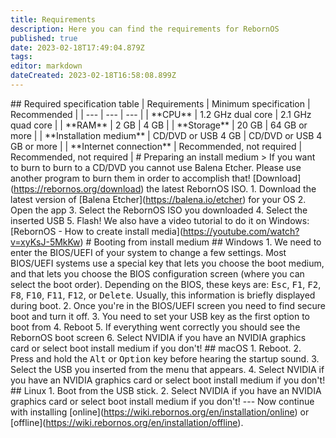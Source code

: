 ```yaml
---
title: Requirements
description: Here you can find the requirements for RebornOS
published: true
date: 2023-02-18T17:49:04.879Z
tags: 
editor: markdown
dateCreated: 2023-02-18T16:58:08.899Z
---
```


\## Required specification table | Requirements | Minimum specification | Recommended | | --- | --- | --- | | \*\*CPU\*\* | 1.2 GHz dual core | 2.1 GHz quad core | | \*\*RAM\*\* | 2 GB | 4 GB | | \*\*Storage\*\* | 20 GB | 64 GB or more | | \*\*Installation medium\*\* | CD/DVD or USB 4 GB | CD/DVD or USB 4 GB or more | | \*\*Internet connection\*\* | Recommended, not required | Recommended, not required | # Preparing an install medium > If you want to burn to burn to a CD/DVD you cannot use Balena Etcher. Please use another program to burn them in order to accomplish that! \[Download\](https://rebornos.org/download) the latest RebornOS ISO. 1. Download the latest version of \[Balena Etcher\](https://balena.io/etcher) for your OS 2. Open the app 3. Select the RebornOS ISO you downloaded 4. Select the inserted USB 5. Flash! We also have a video tutorial to do it on Windows: \[RebornOS - How to create install media\](https://youtube.com/watch?v=xyKsJ-5MkKw) # Booting from install medium ## Windows 1. We need to enter the BIOS/UEFI of your system to change a few settings. Most BIOS/UEFI systems use a special key that lets you choose the boot medium, and that lets you choose the BIOS configuration screen (where you can select the boot order). Depending on the BIOS, these keys are: <kbd>Esc</kbd>, <kbd>F1</kbd>, <kbd>F2</kbd>, <kbd>F8</kbd>, <kbd>F10</kbd>, <kbd>F11</kbd>, <kbd>F12</kbd>, or <kbd>Delete</kbd>. Usually, this information is briefly displayed during boot. 2. Once you're in the BIOS/UEFI screen you need to find secure boot and turn it off. 3. You need to set your USB key as the first option to boot from 4. Reboot 5. If everything went correctly you should see the RebornOS boot screen 6. Select NVIDIA if you have an NVIDIA graphics card or select boot install medium if you don't! ## macOS 1. Reboot. 2. Press and hold the <kbd>Alt</kbd> or <kbd>Option</kbd> key before hearing the startup sound. 3. Select the USB you inserted from the menu that appears. 4. Select NVIDIA if you have an NVIDIA graphics card or select boot install medium if you don't! ## Linux 1. Boot from the USB stick. 2. Select NVIDIA if you have an NVIDIA graphics card or select boot install medium if you don't! --- Now continue with installing \[online\](https://wiki.rebornos.org/en/installation/online) or \[offline\](https://wiki.rebornos.org/en/installation/offline).
